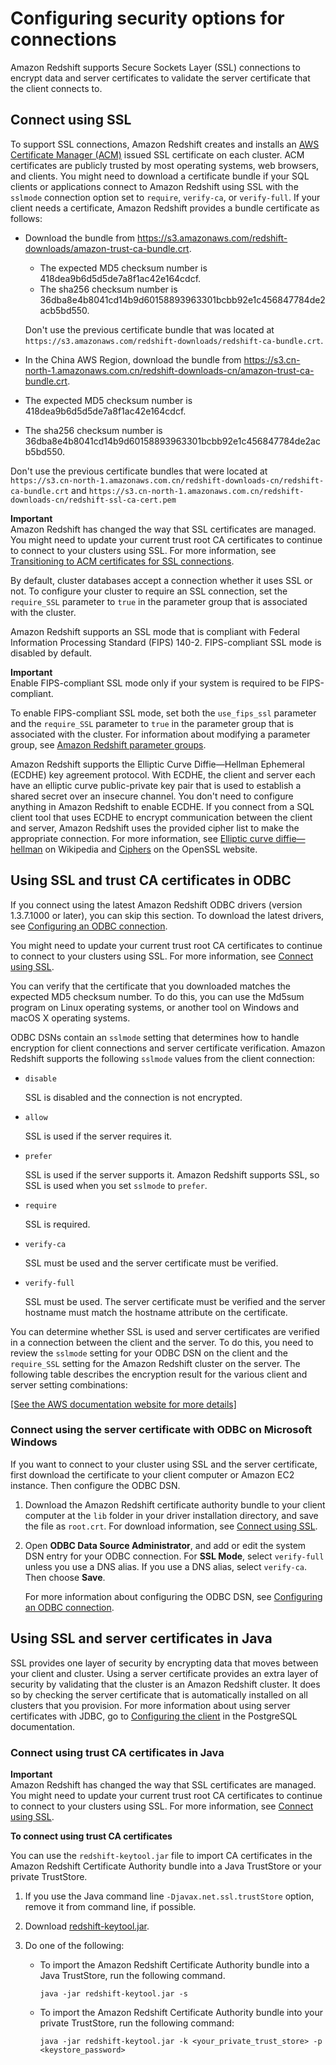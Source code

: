 # Configuring security options for connections<a name="connecting-ssl-support"></a>

Amazon Redshift supports Secure Sockets Layer \(SSL\) connections to encrypt data and server certificates to validate the server certificate that the client connects to\. 

## Connect using SSL<a name="connect-using-ssl"></a>

To support SSL connections, Amazon Redshift creates and installs an [AWS Certificate Manager \(ACM\)](https://aws.amazon.com/certificate-manager/) issued SSL certificate on each cluster\. ACM certificates are publicly trusted by most operating systems, web browsers, and clients\. You might need to download a certificate bundle if your SQL clients or applications connect to Amazon Redshift using SSL with the `sslmode` connection option set to `require`, `verify-ca`, or `verify-full`\. If your client needs a certificate, Amazon Redshift provides a bundle certificate as follows:
+ Download the bundle from [https://s3\.amazonaws\.com/redshift\-downloads/amazon\-trust\-ca\-bundle\.crt](https://s3.amazonaws.com/redshift-downloads/amazon-trust-ca-bundle.crt)\. 
  + The expected MD5 checksum number is 418dea9b6d5d5de7a8f1ac42e164cdcf\.
  + The sha256 checksum number is 36dba8e4b8041cd14b9d60158893963301bcbb92e1c456847784de2acb5bd550\.

  Don't use the previous certificate bundle that was located at `https://s3.amazonaws.com/redshift-downloads/redshift-ca-bundle.crt`\.  
+  In the China AWS Region, download the bundle from [https://s3\.cn\-north\-1\.amazonaws\.com\.cn/redshift\-downloads\-cn/amazon\-trust\-ca\-bundle\.crt](https://s3.cn-north-1.amazonaws.com.cn/redshift-downloads-cn/amazon-trust-ca-bundle.crt)\. 
  + The expected MD5 checksum number is 418dea9b6d5d5de7a8f1ac42e164cdcf\.
  + The sha256 checksum number is 36dba8e4b8041cd14b9d60158893963301bcbb92e1c456847784de2acb5bd550\.

  Don't use the previous certificate bundles that were located at `https://s3.cn-north-1.amazonaws.com.cn/redshift-downloads-cn/redshift-ca-bundle.crt`  and `https://s3.cn-north-1.amazonaws.com.cn/redshift-downloads-cn/redshift-ssl-ca-cert.pem`

**Important**  
Amazon Redshift has changed the way that SSL certificates are managed\. You might need to update your current trust root CA certificates to continue to connect to your clusters using SSL\. For more information, see [Transitioning to ACM certificates for SSL connections](connecting-transitioning-to-acm-certs.md)\.

By default, cluster databases accept a connection whether it uses SSL or not\. To configure your cluster to require an SSL connection, set the `require_SSL` parameter to `true` in the parameter group that is associated with the cluster\. 

Amazon Redshift supports an SSL mode that is compliant with Federal Information Processing Standard \(FIPS\) 140\-2\. FIPS\-compliant SSL mode is disabled by default\. 

**Important**  
Enable FIPS\-compliant SSL mode only if your system is required to be FIPS\-compliant\.

To enable FIPS\-compliant SSL mode, set both the `use_fips_ssl` parameter and the `require_SSL` parameter to `true` in the parameter group that is associated with the cluster\. For information about modifying a parameter group, see [Amazon Redshift parameter groups](working-with-parameter-groups.md)\. 

 Amazon Redshift supports the Elliptic Curve Diffie—Hellman Ephemeral \(ECDHE\) key agreement protocol\. With ECDHE, the client and server each have an elliptic curve public\-private key pair that is used to establish a shared secret over an insecure channel\. You don't need to configure anything in Amazon Redshift to enable ECDHE\. If you connect from a SQL client tool that uses ECDHE to encrypt communication between the client and server, Amazon Redshift uses the provided cipher list to make the appropriate connection\. For more information, see [Elliptic curve diffie—hellman](https://en.wikipedia.org/wiki/Elliptic_curve_Diffie%E2%80%93Hellman) on Wikipedia and [Ciphers](https://www.openssl.org/) on the OpenSSL website\. 

## Using SSL and trust CA certificates in ODBC<a name="connecting-ssl-support-odbc"></a>

If you connect using the latest Amazon Redshift ODBC drivers \(version 1\.3\.7\.1000 or later\), you can skip this section\. To download the latest drivers, see [Configuring an ODBC connection](configure-odbc-connection.md)\. 

You might need to update your current trust root CA certificates to continue to connect to your clusters using SSL\. For more information, see [Connect using SSL](#connect-using-ssl)\.

You can verify that the certificate that you downloaded matches the expected MD5 checksum number\. To do this, you can use the Md5sum program on Linux operating systems, or another tool on Windows and macOS X operating systems\.

 ODBC DSNs contain an `sslmode` setting that determines how to handle encryption for client connections and server certificate verification\. Amazon Redshift supports the following `sslmode` values from the client connection: 
+ `disable`

  SSL is disabled and the connection is not encrypted\.
+ `allow`

  SSL is used if the server requires it\.
+ `prefer`

  SSL is used if the server supports it\. Amazon Redshift supports SSL, so SSL is used when you set `sslmode` to `prefer`\.
+ `require`

  SSL is required\.
+ `verify-ca`

  SSL must be used and the server certificate must be verified\.
+ `verify-full`

  SSL must be used\. The server certificate must be verified and the server hostname must match the hostname attribute on the certificate\. 

You can determine whether SSL is used and server certificates are verified in a connection between the client and the server\. To do this, you need to review the `sslmode` setting for your ODBC DSN on the client and the `require_SSL` setting for the Amazon Redshift cluster on the server\. The following table describes the encryption result for the various client and server setting combinations: 

[\[See the AWS documentation website for more details\]](http://docs.aws.amazon.com/redshift/latest/mgmt/connecting-ssl-support.html)

### Connect using the server certificate with ODBC on Microsoft Windows<a name="connecting-ssl-support-odbc-with-cert"></a>

 If you want to connect to your cluster using SSL and the server certificate, first download the certificate to your client computer or Amazon EC2 instance\. Then configure the ODBC DSN\. 

1.  Download the Amazon Redshift certificate authority bundle to your client computer at the `lib` folder in your driver installation directory, and save the file as `root.crt`\. For download information, see [Connect using SSL](#connect-using-ssl)\.

1.  Open **ODBC Data Source Administrator**, and add or edit the system DSN entry for your ODBC connection\. For **SSL Mode**, select `verify-full` unless you use a DNS alias\. If you use a DNS alias, select `verify-ca`\. Then choose **Save**\. 

    For more information about configuring the ODBC DSN, see [Configuring an ODBC connection](configure-odbc-connection.md)\. 

## Using SSL and server certificates in Java<a name="connecting-ssl-support-java"></a>

SSL provides one layer of security by encrypting data that moves between your client and cluster\. Using a server certificate provides an extra layer of security by validating that the cluster is an Amazon Redshift cluster\. It does so by checking the server certificate that is automatically installed on all clusters that you provision\. For more information about using server certificates with JDBC, go to [Configuring the client](https://jdbc.postgresql.org/documentation/ssl/#configuring-the-client) in the PostgreSQL documentation\.

### Connect using trust CA certificates in Java<a name="connecting-ssl-support-java-with-cert"></a>

**Important**  
Amazon Redshift has changed the way that SSL certificates are managed\. You might need to update your current trust root CA certificates to continue to connect to your clusters using SSL\. For more information, see [Connect using SSL](#connect-using-ssl)\.

**To connect using trust CA certificates**

You can use the `redshift-keytool.jar` file to import CA certificates in the Amazon Redshift Certificate Authority bundle into a Java TrustStore or your private TrustStore\.

1. If you use the Java command line `-Djavax.net.ssl.trustStore` option, remove it from command line, if possible\.

1. Download [redshift\-keytool\.jar](https://s3.amazonaws.com/redshift-downloads/redshift-keytool.jar)\.

1. Do one of the following:
   + To import the Amazon Redshift Certificate Authority bundle into a Java TrustStore, run the following command\. 

     ```
     java -jar redshift-keytool.jar -s
     ```
   + To import the Amazon Redshift Certificate Authority bundle into your private TrustStore, run the following command: 

     ```
     java -jar redshift-keytool.jar -k <your_private_trust_store> -p <keystore_password> 
     ```